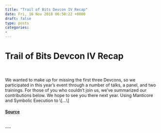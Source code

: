 ```yaml
---
title: "Trail of Bits Devcon IV Recap"
date: Fri, 16 Nov 2018 06:50:22 +0000
draft: false
type: posts
categories: 
- 
---
```

# Trail of Bits Devcon IV Recap

<br/>

<br/>
We wanted to make up for missing the first three Devcons, so we participated in this year’s event through a number of talks, a panel, and two trainings. For those of you who couldn’t join us, we’ve summarized our contributions below. We hope to see you there next year. Using Manticore and Symbolic Execution to \[…\]

#### [Source](https://blog.trailofbits.com/2018/11/16/trail-of-bits-devcon-iv-recap/)

<br/>
---
